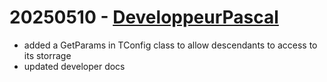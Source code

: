 # 20250510 - [DeveloppeurPascal](https://github.com/DeveloppeurPascal)

* added a GetParams in TConfig class to allow descendants to access to its storrage
* updated developer docs
